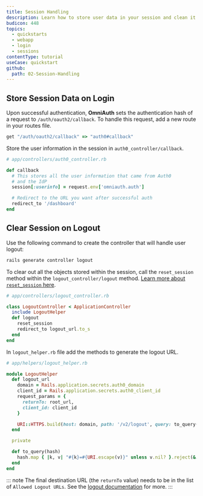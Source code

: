 ```yaml
---
title: Session Handling
description: Learn how to store user data in your session and clean it up upon logout.
budicon: 448
topics:
  - quickstarts
  - webapp
  - login
  - sessions
contentType: tutorial
useCase: quickstart
github:
  path: 02-Session-Handling
---
```

## Store Session Data on Login

Upon successful authentication, **OmniAuth** sets the authentication hash of a request to `/auth/oauth2/callback`. To handle this request, add a new route in your routes file.

```ruby
get "/auth/oauth2/callback" => "auth0#callback"
```

Store the user information in the session in `auth0_controller/callback`.

```ruby
# app/controllers/auth0_controller.rb

def callback
  # This stores all the user information that came from Auth0
  # and the IdP
  session[:userinfo] = request.env['omniauth.auth']

  # Redirect to the URL you want after successful auth
  redirect_to '/dashboard'
end
```

## Clear Session on Logout

Use the following command to create the controller that will handle user logout:

```bash
rails generate controller logout
```

To clear out all the objects stored within the session, call the `reset_session` method within the `logout_controller/logout` method. [Learn more about `reset_session` here](http://api.rubyonrails.org/classes/ActionController/Base.html#M000668).

```ruby
# app/controllers/logout_controller.rb

class LogoutController < ApplicationController
  include LogoutHelper
  def logout
    reset_session
    redirect_to logout_url.to_s
  end
end
```

In `logout_helper.rb` file add the methods to generate the logout URL.

```ruby
# app/helpers/logout_helper.rb

module LogoutHelper
  def logout_url
    domain = Rails.application.secrets.auth0_domain
    client_id = Rails.application.secrets.auth0_client_id
    request_params = {
      returnTo: root_url,
      client_id: client_id
    }

    URI::HTTPS.build(host: domain, path: '/v2/logout', query: to_query(request_params))
  end

  private

  def to_query(hash)
    hash.map { |k, v| "#{k}=#{URI.escape(v)}" unless v.nil? }.reject(&:nil?).join('&')
  end
end
```

::: note
The final destination URL (the `returnTo` value) needs to be in the list of `Allowed Logout URLs`. See the [logout documentation](/logout#redirecting-users-after-logout) for more.
:::
